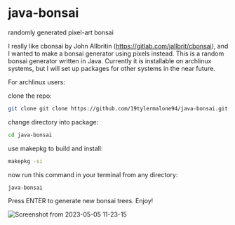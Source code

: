 # java-bonsai
randomly generated pixel-art bonsai

I really like cbonsai by John Allbritin (https://gitlab.com/jallbrit/cbonsai), and I wanted to make a bonsai generator using pixels instead. This is a random bonsai generator written in Java. Currently it is installable on archlinux systems, but I will set up packages for other systems in the near future.

For archlinux users:

clone the repo:

```bash
git clone git clone https://github.com/19tylermalone94/java-bonsai.git
```


change directory into package:

```bash
cd java-bonsai
```


use makepkg to build and install:

```bash
makepkg -si
```


now run this command in your terminal from any directory:

```bash
java-bonsai
```


Press ENTER to generate new bonsai trees. Enjoy!

![Screenshot from 2023-05-05 11-23-15](https://user-images.githubusercontent.com/88516482/236526999-1ea8f18a-306b-4717-8fa2-77a8a2df4c26.png)







